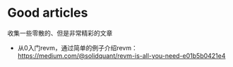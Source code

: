 # Good articles

收集一些零散的、但是非常精彩的文章

- 从0入门revm，通过简单的例子介绍revm：https://medium.com/@solidquant/revm-is-all-you-need-e01b5b0421e4